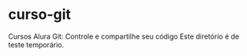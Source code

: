 # curso-git
Cursos Alura
Git: Controle e compartilhe seu código
Este diretório é de teste temporário.
